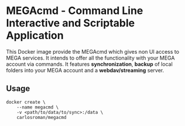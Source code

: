 # MEGAcmd - Command Line Interactive and Scriptable Application

This Docker image provide the MEGAcmd which gives non UI access to MEGA services.
It intends to offer all the functionality with your MEGA account via commands. It features **synchronization**, **backup** of local folders into your MEGA account and a **webdav/streaming** server. 

## Usage

```
docker create \
	--name megacmd \
	-v <path/to/data/to/sync>:/data \
	carlosroman/megacmd
```
